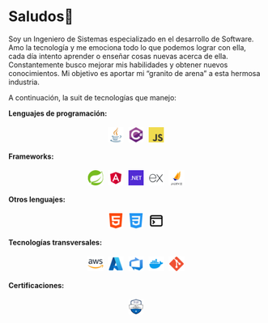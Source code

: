 # Saludos👋

Soy un Ingeniero de Sistemas especializado en el desarrollo de Software. Amo la tecnología y me emociona todo lo que podemos lograr con ella, cada día intento aprender o enseñar cosas nuevas acerca de ella. Constantemente busco mejorar mis habilidades y obtener nuevos conocimientos. Mi objetivo es aportar mi “granito de arena” a esta hermosa industria.

A continuación, la suit de tecnologías que manejo:

**Lenguajes de programación:**

<div style="display: flex; flex-direction: row; justify-content: center;">
<img alt="java" src="img/javase.png" title="java" width="30px" height="30px" hspace="5" vspace="5">
<img alt="c sharp" src="img/cSharp_logo.png" title="c sharp" width="30px" height="30px" hspace="5" vspace="5">
<img alt="javascript" src="img/JavaScript-logo.png" title="javascript" width="30px" height="30px" hspace="5" vspace="5">
</div>

**Frameworks:**

<div style="display: flex; flex-direction: row; justify-content: center;">
<img alt="spring" src="img/spring.svg" title="spring" width="30px" height="30px" hspace="5" vspace="5">
<img alt="angular" src="img/angular.png" title="angular" width="30px" height="30px" hspace="5" vspace="5">
<img alt="dotnet" src="img/dotnet.png" title="dotnet" width="30px" height="30px" hspace="5" vspace="5">
<img alt="express" src="img/express-js.png" title="express" width="30px" height="30px" hspace="5" vspace="5">
<img alt="jakarta" src="img/jakarta.png" title="jakarta" width="30px" height="30px" hspace="5" vspace="5">
</div>

**Otros lenguajes:**

<div style="display: flex; flex-direction: row; justify-content: center;">
<img alt="html" src="img/html.png" title="html" width="30px" height="30px" hspace="5" vspace="5">
<img alt="css" src="img/css.png" title="css" width="30px" height="30px" hspace="5" vspace="5">
<img alt="cmd" src="img/cmd.svg" title="cmd" width="30px" height="30px" hspace="5" vspace="5">
</div>

**Tecnologías transversales:**

<div style="display: flex; flex-direction: row; justify-content: center;">
<img alt="aws" src="img/aws.webp" title="aws" width="30px" height="30px" hspace="5" vspace="5">
<img alt="azure" src="img/azure.png" title="azure" width="30px" height="30px" hspace="5" vspace="5">
<img alt="devops" src="img/devops.svg" title="devops" width="30px" height="30px" hspace="5" vspace="5">
<img alt="docker" src="img/docker.webp" title="docker" width="30px" height="30px" hspace="5" vspace="5">
<img alt="git" src="img/git.png" title="git" width="30px" height="30px" hspace="5" vspace="5">
</div>

**Certificaciones:**

<div style="display: flex; flex-direction: row; justify-content: center;">
<img alt="az-900" src="img/az-900.png" title="az-900" width="30px" height="30px" hspace="5" vspace="5">
</div>
